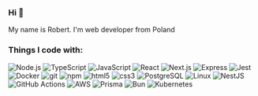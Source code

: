 ### Hi 🤙
My name is Robert. I'm web developer from Poland <img src="https://cdn-icons-png.flaticon.com/512/323/323338.png" width="13"/>

<h3>Things I code with:</h3>
<p>
  <img alt="Node.js" src="https://img.shields.io/badge/-Node.js-43853d?style=flat-square&logo=Node.js&logoColor=white" />
  <img alt="TypeScript" src="https://img.shields.io/badge/-TypeScript-007ACC?style=flat-square&logo=typescript&logoColor=white" />
  <img alt="JavaScript" src="https://img.shields.io/badge/-JavaScript-F7E018?style=flat-square&logo=javascript&logoColor=black" />
  <img alt="React" src="https://img.shields.io/badge/-React-45b8d8?style=flat-square&logo=react&logoColor=white" />
  <img alt="Next.js" src="https://img.shields.io/badge/-Next-000000?style=flat-square&logo=nextdotjs&logoColor=white" />
  <img alt="Express" src="https://img.shields.io/badge/-Express-F7F7F7?style=flat-square&logo=express&logoColor=black" />
  <img alt="Jest" src="https://img.shields.io/badge/-Jest-97747e?style=flat-square&logo=jest&logoColor=white" />
  <img alt="Docker" src="https://img.shields.io/badge/-Docker-46a2f1?style=flat-square&logo=docker&logoColor=white" />
  <img alt="git" src="https://img.shields.io/badge/-Git-F05032?style=flat-square&logo=git&logoColor=white" />
  <img alt="npm" src="https://img.shields.io/badge/-NPM-CB3837?style=flat-square&logo=npm&logoColor=white" />
  <img alt="html5" src="https://img.shields.io/badge/-HTML5-E34F26?style=flat-square&logo=html5&logoColor=white" />
  <img alt="css3" src="https://img.shields.io/badge/-CSS3-28A4D8?style=flat-square&logo=css3&logoColor=white" />
  <img alt="PostgreSQL" src="https://img.shields.io/badge/-PostgreSQL-336791?style=flat-square&logo=postgresql&logoColor=white" />
  <img alt="Linux" src="https://img.shields.io/badge/-Linux-F7BA1F?style=flat-square&logo=linux&logoColor=black" />
  <img alt="NestJS" src="https://img.shields.io/badge/-NestJS-D31F4F?style=flat-square&logo=nestjs&logoColor=black" />
  <img alt="GitHub Actions" src="https://img.shields.io/badge/-GitHub%20Actions-002F67?style=flat-square&logo=githubactions&logoColor=white" />
  <img alt="AWS" src="https://img.shields.io/badge/-AWS-EF931E?style=flat-square&logo=amazonaws&logoColor=black" />
  <img alt="Prisma" src="https://img.shields.io/badge/-Prisma-0C3249?style=flat-square&logo=prisma&logoColor=white" />
  <img alt="Bun" src="https://img.shields.io/badge/-Bun-black?style=flat-square&logo=Bun&logoColor=white" />
  <img alt="Kubernetes" src="https://img.shields.io/badge/-Kubernetes-326CE5?style=flat-square&logo=Kubernetes&logoColor=white" />
</p>

